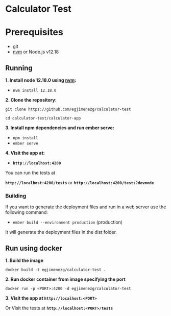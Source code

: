 # Calculator Test

# Prerequisites
* git
* [nvm](https://github.com/nvm-sh/nvm) or Node.js v12.18

## Running

**1. Install node 12.18.0 using [nvm](https://github.com/nvm-sh/nvm):**

* `nvm install 12.18.0`

**2. Clone the repository:**

`git clone https://github.com/egjimenezg/calculator-test`

`cd calculator-test/calculator-app`

**3. Install npm dependencies and run ember serve:**

* `npm install`
* `ember serve`

**4. Visit the app at:**

- **`http://localhost:4200`**

You can run the tests at

**`http://localhost:4200/tests`** or  **`http://localhost:4200/tests?devmode`**

### Building

If you want to generate the deployment files and run in a web server use the following command:

* `ember build --environment production` (production)

It will generate the deployment files in the dist folder.

## Run using docker

**1. Build the image**

`docker build -t egjimenezg/calculator-test .` 

**2. Run docker container from image specifying the port**

`docker run -p <PORT>:4200 -d egjimenezg/calculator-test` 

**3. Visit the app at `http://localhost:<PORT>`**

Or Visit the tests at **`http://localhost:<PORT>/tests`**

